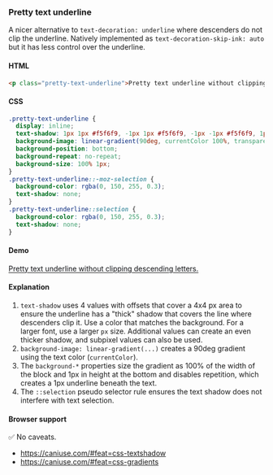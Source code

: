 ### Pretty text underline

A nicer alternative to `text-decoration: underline` where descenders do not clip the underline.
Natively implemented as `text-decoration-skip-ink: auto` but it has less control over the underline.

#### HTML

```html
<p class="pretty-text-underline">Pretty text underline without clipping descending letters.</p>
```

#### CSS

```css
.pretty-text-underline {
  display: inline;
  text-shadow: 1px 1px #f5f6f9, -1px 1px #f5f6f9, -1px -1px #f5f6f9, 1px -1px #f5f6f9;
  background-image: linear-gradient(90deg, currentColor 100%, transparent 100%);
  background-position: bottom;
  background-repeat: no-repeat;
  background-size: 100% 1px;
}
.pretty-text-underline::-moz-selection {
  background-color: rgba(0, 150, 255, 0.3);
  text-shadow: none;
}
.pretty-text-underline::selection {
  background-color: rgba(0, 150, 255, 0.3);
  text-shadow: none;
}
```

#### Demo

<div class="snippet-demo">
  <p class="snippet-demo__pretty-text-underline">Pretty text underline without clipping descending letters.</p>
</div>

<style>
.snippet-demo__pretty-text-underline {
  display: inline;
  text-shadow: 1px 1px 0 #f5f6f9,
    -1px 1px 0 #f5f6f9,
    -1px -1px 0 #f5f6f9,
    1px -1px 0 #f5f6f9;
  background-image: linear-gradient(90deg, currentColor 100%, transparent 100%);
  background-position: bottom;
  background-repeat: no-repeat;
  background-size: 100% 1px;
}

.snippet-demo__pretty-text-underline::-moz-selection {
  background-color: rgba(0, 150, 255, 0.3);
  text-shadow: none;
}

.snippet-demo__pretty-text-underline::selection {
  background-color: rgba(0, 150, 255, 0.3);
  text-shadow: none;
}
</style>

#### Explanation

1. `text-shadow` uses 4 values with offsets that cover a 4x4 px area to ensure the underline
   has a "thick" shadow that covers the line where descenders clip it. Use a color
   that matches the background. For a larger font, use a larger `px` size. Additional values
   can create an even thicker shadow, and subpixel values can also be used.
2. `background-image: linear-gradient(...)` creates a 90deg gradient using the
   text color (`currentColor`).
3. The `background-*` properties size the gradient as 100% of the width of the block and 1px
   in height at the bottom and disables repetition, which creates a 1px underline beneath
   the text.
4. The `::selection` pseudo selector rule ensures the text shadow does not interfere with text
   selection.

#### Browser support

<span class="snippet__support-note">✅ No caveats.</span>

* https://caniuse.com/#feat=css-textshadow
* https://caniuse.com/#feat=css-gradients

<!-- tags: visual -->
